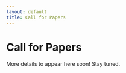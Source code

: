 ```yaml
---
layout: default
title: Call for Papers
---
```


# Call for Papers

More details to appear here soon! Stay tuned.
